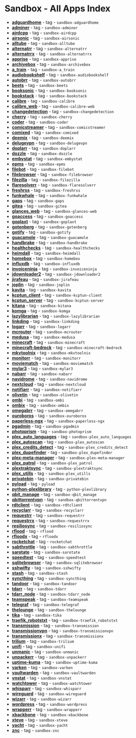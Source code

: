 # Sandbox - All Apps Index

  -  **[adguardhome](../sandbox/apps/adguardhome.md)**  - tag - `sandbox-adguardhome`
  -  **[adminer](../sandbox/apps/adminer.md)**  - tag - `sandbox-adminer`
  -  **[airdcpp](../sandbox/apps/airdcpp.md)**  - tag - `sandbox-airdcpp`
  -  **[airsonic](../sandbox/apps/airsonic.md)**  - tag - `sandbox-airsonic`
  -  **[alltube](../sandbox/apps/alltube.md)**  - tag - `sandbox-alltube`
  -  **[alternatrr](../sandbox/apps/alternatrr.md)**  - tag - `sandbox-alternatrr`
  -  **[alternatrrx](../sandbox/apps/alternatrrx.md)**  - tag - `sandbox-alternatrrx`
  -  **[apprise](../sandbox/apps/apprise.md)**  - tag - `sandbox-apprise`
  -  **[archivebox](../sandbox/apps/archivebox.md)**  - tag - `sandbox-archivebox`
  -  **[a_train](../sandbox/apps/a_train.md)**  - tag - `sandbox-a_train`
  -  **[audiobookshelf](../sandbox/apps/audiobookshelf.md)**  - tag - `sandbox-audiobookshelf`
  -  **[autobrr](../sandbox/apps/autobrr.md)**  - tag - `sandbox-autobrr`
  -  **[beets](../sandbox/apps/beets.md)**  - tag - `sandbox-beets`
  -  **[booksonic](../sandbox/apps/booksonic.md)**  - tag - `sandbox-booksonic`
  -  **[bookstack](../sandbox/apps/bookstack.md)**  - tag - `sandbox-bookstack`
  -  **[calibre](../sandbox/apps/calibre.md)**  - tag - `sandbox-calibre`
  -  **[calibre_web](../sandbox/apps/calibre_web.md)**  - tag - `sandbox-calibre-web`
  -  **[changedetection](../sandbox/apps/changedetection.md)**  - tag - `sandbox-changedetection`
  -  **[cherry](../sandbox/apps/cherry.md)**  - tag - `sandbox-cherry`
  -  **[coder](../sandbox/apps/coder.md)**  - tag - `sandbox-coder`
  -  **[comicstreamer](../sandbox/apps/comicstreamer.md)**  - tag - `sandbox-comicstreamer`
  -  **[comixed](../sandbox/apps/comixed.md)**  - tag - `sandbox-comixed`
  -  **[deemix](../sandbox/apps/deemix.md)**  - tag - `sandbox-deemix`
  -  **[delugevpn](../sandbox/apps/delugevpn.md)**  - tag - `sandbox-delugevpn`
  -  **[doplarr](../sandbox/apps/doplarr.md)**  - tag - `sandbox-doplarr`
  -  **[dozzle](../sandbox/apps/dozzle.md)**  - tag - `sandbox-dozzle`
  -  **[embystat](../sandbox/apps/embystat.md)**  - tag - `sandbox-embystat`
  -  **[epms](../sandbox/apps/epms.md)**  - tag - `sandbox-epms`
  -  **[filebot](../sandbox/apps/filebot.md)**  - tag - `sandbox-filebot`
  -  **[filebrowser](../sandbox/apps/filebrowser.md)**  - tag - `sandbox-filebrowser`
  -  **[filezilla](../sandbox/apps/filezilla.md)**  - tag - `sandbox-filezilla`
  -  **[flaresolverr](../sandbox/apps/flaresolverr.md)**  - tag - `sandbox-flaresolverr`
  -  **[freshrss](../sandbox/apps/freshrss.md)**  - tag - `sandbox-freshrss`
  -  **[funkwhale](../sandbox/apps/funkwhale.md)**  - tag - `sandbox-funkwhale`
  -  **[gaps](../sandbox/apps/gaps.md)**  - tag - `sandbox-gaps`
  -  **[gitea](../sandbox/apps/gitea.md)**  - tag - `sandbox-gitea`
  -  **[glances_web](../sandbox/apps/glances_web.md)**  - tag - `sandbox-glances-web`
  -  **[goaccess](../sandbox/apps/goaccess.md)**  - tag - `sandbox-goaccess`
  -  **[goplaxt](../sandbox/apps/goplaxt.md)**  - tag - `sandbox-goplaxt`
  -  **[gotenberg](../sandbox/apps/gotenberg.md)**  - tag - `sandbox-gotenberg`
  -  **[gotify](../sandbox/apps/gotify.md)**  - tag - `sandbox-gotify`
  -  **[guacamole](../sandbox/apps/guacamole.md)**  - tag - `sandbox-guacamole`
  -  **[handbrake](../sandbox/apps/handbrake.md)**  - tag - `sandbox-handbrake`
  -  **[healthchecks](../sandbox/apps/healthchecks.md)**  - tag - `sandbox-healthchecks`
  -  **[heimdall](../sandbox/apps/heimdall.md)**  - tag - `sandbox-heimdall`
  -  **[homebox](../sandbox/apps/homebox.md)**  - tag - `sandbox-homebox`
  -  **[influxdb](../sandbox/apps/influxdb.md)**  - tag - `sandbox-influxdb`
  -  **[invoiceninja](../sandbox/apps/invoiceninja.md)**  - tag - `sandbox-invoiceninja`
  -  **[jdownloader2](../sandbox/apps/jdownloader2.md)**  - tag - `sandbox-jdownloader2`
  -  **[jirafeau](../sandbox/apps/jirafeau.md)**  - tag - `sandbox-jirafeau`
  -  **[joplin](../sandbox/apps/joplin.md)**  - tag - `sandbox-joplin`
  -  **[kavita](../sandbox/apps/kavita.md)**  - tag - `sandbox-kavita`
  -  **[kcptun_client](../sandbox/apps/kcptun_client.md)**  - tag - `sandbox-kcptun-client`
  -  **[kcptun_server](../sandbox/apps/kcptun_server.md)**  - tag - `sandbox-kcptun-server`
  -  **[kitana](../sandbox/apps/kitana.md)**  - tag - `sandbox-kitana`
  -  **[komga](../sandbox/apps/komga.md)**  - tag - `sandbox-komga`
  -  **[lazylibrarian](../sandbox/apps/lazylibrarian.md)**  - tag - `sandbox-lazylibrarian`
  -  **[linkding](../sandbox/apps/linkding.md)**  - tag - `sandbox-linkding`
  -  **[logarr](../sandbox/apps/logarr.md)**  - tag - `sandbox-logarr`
  -  **[mcrouter](../sandbox/apps/mcrouter.md)**  - tag - `sandbox-mcrouter`
  -  **[medusa](../sandbox/apps/medusa.md)**  - tag - `sandbox-medusa`
  -  **[minecraft](../sandbox/apps/minecraft.md)**  - tag - `sandbox-minecraft`
  -  **[minecraft-bedrock](../sandbox/apps/minecraft-bedrock.md)**  - tag - `sandbox-minecraft-bedrock`
  -  **[mkvtoolnix](../sandbox/apps/mkvtoolnix.md)**  - tag - `sandbox-mkvtoolnix`
  -  **[monitorr](../sandbox/apps/monitorr.md)**  - tag - `sandbox-monitorr`
  -  **[moviematch](../sandbox/apps/moviematch.md)**  - tag - `sandbox-moviematch`
  -  **[mylar3](../sandbox/apps/mylar3.md)**  - tag - `sandbox-mylar3`
  -  **[nabarr](../sandbox/apps/nabarr.md)**  - tag - `sandbox-nabarr`
  -  **[navidrome](../sandbox/apps/navidrome.md)**  - tag - `sandbox-navidrome`
  -  **[nextcloud](../sandbox/apps/nextcloud.md)**  - tag - `sandbox-nextcloud`
  -  **[notifiarr](../sandbox/apps/notifiarr.md)**  - tag - `sandbox-notifiarr`
  -  **[olivetin](../sandbox/apps/olivetin.md)**  - tag - `sandbox-olivetin`
  -  **[ombi](../sandbox/apps/ombi.md)**  - tag - `sandbox-ombi`
  -  **[ombix](../sandbox/apps/ombix)**  - tag - `sandbox-ombix`
  -  **[omegabrr](../sandbox/apps/omegabrr)**  - tag - `sandbox-omegabrr`
  -  **[ouroboros](../sandbox/apps/ouroboros.md)**  - tag - `sandbox-ouroboros`
  -  **[paperless-ngx](../sandbox/apps/paperless-ngx.md)**  - tag - `sandbox-paperless-ngx`
  -  **[pgadmin](../sandbox/apps/pgadmin.md)**  - tag - `sandbox-pgadmin`
  -  **[photoprism](../sandbox/apps/photoprism.md)**  - tag - `sandbox-photoprism`
  -  **[plex_auto_languages](../sandbox/apps/plex_auto_languages.md)**  - tag - `sandbox-plex_auto_languages`
  -  **[plex_autoscan](../sandbox/apps/plex_autoscan.md)**  - tag - `sandbox-plex_autoscan`
  -  **[plex_credits_detect](../sandbox/apps/plex-credits-detect.md)**  - tag - `sandbox-plex_credits_detect`
  -  **[plex_dupefinder](../sandbox/apps/plex_dupefinder.md)**  - tag - `sandbox-plex_dupefinder`
  -  **[plex-meta-manager](../sandbox/apps/plex-meta-manager.md)**  - tag - `sandbox-plex-meta-manager`
  -  **[plex_patrol](../sandbox/apps/plex_patrol.md)**  - tag - `sandbox-plex_patrol`
  -  **[plextraktsync](../sandbox/apps/plextraktsync.md)**  - tag - `sandbox-plextraktsync`
  -  **[plex_utills](../sandbox/apps/plex_utills.md)**  - tag - `sandbox-plex_utills`
  -  **[privatebin](../sandbox/apps/privatebin.md)**  - tag - `sandbox-privatebin`
  -  **[pyload](../sandbox/apps/pyload.md)**  - tag - `pyload`
  -  **[python-plexlibrary](../sandbox/apps/python-plexlibrary.md)**  - tag - `python-plexlibrary`
  -  **[qbit_manage](../sandbox/apps/qbit_manage.md)**  - tag - `sandbox-qbit_manage`
  -  **[qbittorrentvpn](../sandbox/apps/qbittorrentvpn.md)**  - tag - `sandbox-qbittorrentvpn`
  -  **[rdtclient](../sandbox/apps/rdtclient.md)**  - tag - `sandbox-rdtclient`
  -  **[recyclarr](../sandbox/apps/recyclarr.md)**  - tag - `sandbox-recyclarr`
  -  **[requestrr](../sandbox/apps/requestrr.md)**  - tag - `sandbox-requestrr`
  -  **[requestrrx](../sandbox/apps/requestrrx.md)**  - tag - `sandbox-requestrrx`
  -  **[resiliosync](../sandbox/apps/resiliosync.md)**  - tag - `sandbox-resiliosync`
  -  **[rflood](../sandbox/apps/rflood.md)**  - tag - `rflood`
  -  **[rfloodx](../sandbox/apps/rfloodx.md)**  - tag - `rfloodx`
  -  **[rocketchat](../sandbox/apps/rocketchat.md)**  - tag - `rocketchat`
  -  **[sabthrottle](../sandbox/apps/sabthrottle.md)**  - tag - `sandbox-sabthrottle`
  -  **[sarotate](../sandbox/apps/sarotate.md)**  - tag - `sandbox-sarotate`
  -  **[speedtest](../sandbox/apps/speedtest.md)**  - tag - `sandbox-speedtest`
  -  **[sqlitebrowser](../sandbox/apps/sqlitebrowser.md)**  - tag - `sandbox-sqlitebrowser`
  -  **[sshwifty](../sandbox/apps/sshwifty.md)**  - tag - `sandbox-sshwifty`
  -  **[stash](../sandbox/apps/stash.md)**  - tag - `sandbox-stash`
  -  **[syncthing](../sandbox/apps/syncthing.md)**  - tag - `sandbox-syncthing`
  -  **[tandoor](../sandbox/apps/tandoor.md)**  - tag - `sandbox-tandoor`
  -  **[tdarr](../sandbox/apps/tdarr.md)**  - tag - `sandbox-tdarr`
  -  **[tdarr_node](../sandbox/apps/tdarr_node.md)**  - tag - `sandbox-tdarr_node`
  -  **[teamspeak](../sandbox/apps/teamspeak.md)**  - tag - `sandbox-teamspeak`
  -  **[telegraf](../sandbox/apps/telegraf.md)**  - tag - `sandbox-telegraf`
  -  **[thelounge](../sandbox/apps/thelounge.md)**  - tag - `sandbox-thelounge`
  -  **[tika](../sandbox/apps/tika.md)**  - tag - `sandbox-tika`
  -  **[traefik_robotstxt](../sandbox/apps/traefik_robotstxt.md)**  - tag - `sandbox-traefik_robotstxt`
  -  **[transmission](../sandbox/apps/transmission.md)**  - tag - `sandbox-transmission`
  -  **[transmissionvpn](../sandbox/apps/transmissionvpn.md)**  - tag - `sandbox-transmissionvpn`
  -  **[transmissionx](../sandbox/apps/transmissionx.md)**  - tag - `sandbox-transmissionx`
  -  **[trilium](../sandbox/apps/trilium.md)**  - tag - `sandbox-trilium`
  -  **[unifi](../sandbox/apps/unifi.md)**  - tag - `sandbox-unifi`
  -  **[unmanic](../sandbox/apps/unmanic.md)**  - tag - `sandbox-unmanic`
  -  **[unpackerr](../sandbox/apps/unpackerr.md)**  - tag - `sandbox-unpackerr`
  -  **[uptime-kuma](../sandbox/apps/uptime_kuma.md)**  - tag - `sandbox-uptime-kuma`
  -  **[varken](../sandbox/apps/varken.md)**  - tag - `sandbox-varken`
  -  **[vaultwarden](../sandbox/apps/vaultwarden.md)**  - tag - `sandbox-vaultwarden`
  -  **[vnstat](../sandbox/apps/vnstat.md)**  - tag - `sandbox-vnstat`
  -  **[watchtower](../sandbox/apps/watchtower.md)**  - tag - `sandbox-watchtower`
  -  **[whisparr](../sandbox/apps/whisparr.md)**  - tag - `sandbox-whisparr`
  -  **[wireguard](../sandbox/apps/wireguard.md)**  - tag - `sandbox-wireguard`
  -  **[wizarr](../sandbox/apps/wizarr.md)**  - tag - `sandbox-wizarr`
  -  **[wordpress](../sandbox/apps/wordpress.md)**  - tag - `sandbox-wordpress`
  -  **[wrapperr](../sandbox/apps/wrapperr.md)**  - tag - `sandbox-wrapperr`
  -  **[xbackbone](../sandbox/apps/xbackbone.md)**  - tag - `sandbox-xbackbone`
  -  **[xteve](../sandbox/apps/xteve.md)**  - tag - `sandbox-xteve`
  -  **[yacht](../sandbox/apps/yacht.md)**  - tag - `sandbox-yacht`
  -  **[znc](../sandbox/apps/znc.md)**  - tag - `sandbox-znc`
